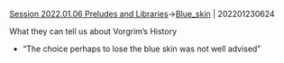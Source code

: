 [Session 2022.01.06 Preludes and Libraries](sessions/notes_matteo_brianedit/Session%202022.01.06%20Preludes%20and%20Libraries.md)->[Blue_skin](Insights/Blue_skin.md) | 202201230624

What they can tell us about Vorgrim’s History
    

-   “The choice perhaps to lose the blue skin was not well advised”